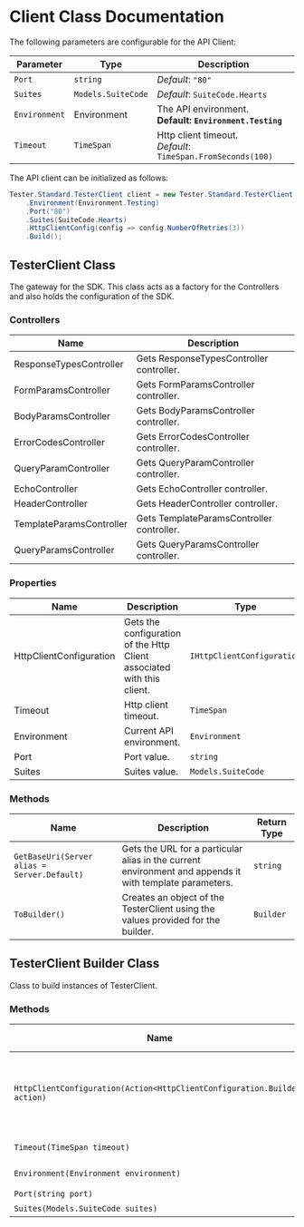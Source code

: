 
# Client Class Documentation

The following parameters are configurable for the API Client:

| Parameter | Type | Description |
|  --- | --- | --- |
| `Port` | `string` | *Default*: `"80"` |
| `Suites` | `Models.SuiteCode` | *Default*: `SuiteCode.Hearts` |
| `Environment` | Environment | The API environment. <br> **Default: `Environment.Testing`** |
| `Timeout` | `TimeSpan` | Http client timeout.<br>*Default*: `TimeSpan.FromSeconds(100)` |

The API client can be initialized as follows:

```csharp
Tester.Standard.TesterClient client = new Tester.Standard.TesterClient.Builder()
    .Environment(Environment.Testing)
    .Port("80")
    .Suites(SuiteCode.Hearts)
    .HttpClientConfig(config => config.NumberOfRetries(3))
    .Build();
```

## TesterClient Class

The gateway for the SDK. This class acts as a factory for the Controllers and also holds the configuration of the SDK.

### Controllers

| Name | Description |
|  --- | --- |
| ResponseTypesController | Gets ResponseTypesController controller. |
| FormParamsController | Gets FormParamsController controller. |
| BodyParamsController | Gets BodyParamsController controller. |
| ErrorCodesController | Gets ErrorCodesController controller. |
| QueryParamController | Gets QueryParamController controller. |
| EchoController | Gets EchoController controller. |
| HeaderController | Gets HeaderController controller. |
| TemplateParamsController | Gets TemplateParamsController controller. |
| QueryParamsController | Gets QueryParamsController controller. |

### Properties

| Name | Description | Type |
|  --- | --- | --- |
| HttpClientConfiguration | Gets the configuration of the Http Client associated with this client. | `IHttpClientConfiguration` |
| Timeout | Http client timeout. | `TimeSpan` |
| Environment | Current API environment. | `Environment` |
| Port | Port value. | `string` |
| Suites | Suites value. | `Models.SuiteCode` |

### Methods

| Name | Description | Return Type |
|  --- | --- | --- |
| `GetBaseUri(Server alias = Server.Default)` | Gets the URL for a particular alias in the current environment and appends it with template parameters. | `string` |
| `ToBuilder()` | Creates an object of the TesterClient using the values provided for the builder. | `Builder` |

## TesterClient Builder Class

Class to build instances of TesterClient.

### Methods

| Name | Description | Return Type |
|  --- | --- | --- |
| `HttpClientConfiguration(Action<HttpClientConfiguration.Builder> action)` | Gets the configuration of the Http Client associated with this client. | `Builder` |
| `Timeout(TimeSpan timeout)` | Http client timeout. | `Builder` |
| `Environment(Environment environment)` | Current API environment. | `Builder` |
| `Port(string port)` | Port value. | `Builder` |
| `Suites(Models.SuiteCode suites)` | Suites value. | `Builder` |

